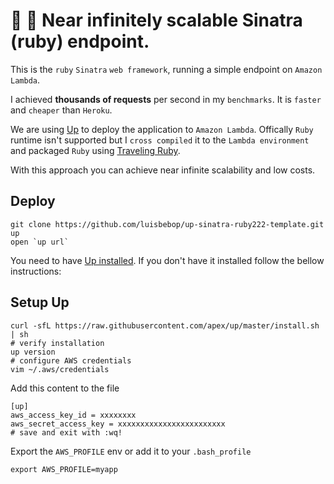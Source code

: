 # 🚀 👀 Near infinitely scalable Sinatra (ruby) endpoint.

This is the `ruby` `Sinatra` `web framework`, running a simple endpoint on `Amazon Lambda`.

I achieved **thousands of requests** per second in my `benchmarks`. It is `faster` and `cheaper` than `Heroku`.

We are using [Up](https://github.com/apex/up/) to deploy the application to `Amazon Lambda`. Offically `Ruby` runtime isn't supported but I `cross compiled` it to the `Lambda environment` and packaged `Ruby` using [Traveling Ruby](https://github.com/phusion/traveling-ruby). 

With this approach you can achieve near infinite scalability and low costs.

## Deploy

```shell
git clone https://github.com/luisbebop/up-sinatra-ruby222-template.git
up
open `up url`
```

You need to have [Up installed](http://up.docs.apex.sh/#installation). If you don't have it installed follow the bellow instructions:

## Setup Up

```shell
curl -sfL https://raw.githubusercontent.com/apex/up/master/install.sh | sh
# verify installation
up version
# configure AWS credentials
vim ~/.aws/credentials
```
Add this content to the file

```
[up]
aws_access_key_id = xxxxxxxx
aws_secret_access_key = xxxxxxxxxxxxxxxxxxxxxxxx
# save and exit with :wq!
```

Export the `AWS_PROFILE` env or add it to your `.bash_profile`

```
export AWS_PROFILE=myapp
```